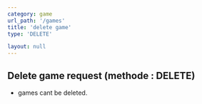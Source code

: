 ```yaml
---
category: game
url_path: '/games'
title: 'delete game'
type: 'DELETE'

layout: null
---
```

## Delete game request (methode : DELETE)
* games cant be deleted.